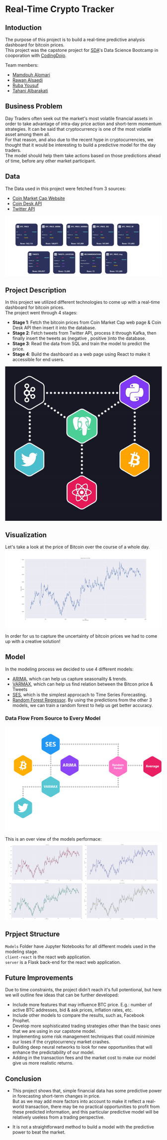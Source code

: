 # Real-Time Crypto Tracker

## Intoduction
The purpose of this project is to build a real-time predictive analysis dashboard for bitcoin prices.<br/>
This project was the capstone project for [SDA](https://sda.edu.sa/)'s Data Science Bootcamp in cooporation with [CodingDojo](https://www.codingdojo.com/).

Team members:
- [Mamdouh Alomari](https://github.com/MamdouhAlomari)
- [Rawan Alsaedi](https://github.com/RawanAlsaedi)
- [Ruba Yousuf](https://github.com/RubaYousuf)
- [Tahani Albarakati](https://github.com/Tahani-Albarakati)

## Business Problem
Day Traders often seek out the market's most volatile financial assets in order to take advantage of intra-day price action and short-term momentum strategies. It can be said that cryptocurrency is one of the most volatile asset among them all. <br/>
For that reason, and also due to the recent hype in cryptocurrencies, we thought that it would be interesting to build a predictive model for the day traders. <br/>
The model should help them take actions based on those predictions ahead of time, before any other market participant.

## Data
The Data used in this project were fetched from 3 sources:
- [Coin Market Cap Website](https://coinmarketcap.com/currencies/bitcoin/)
- [Coin Desk API](https://api.coindesk.com/v1/bpi/currentprice.json)
- [Twitter API](https://developer.twitter.com/en/docs/twitter-api)

<p align="center">
  <img src="/images/DB-tables.png" />
</p>

## Project Description
In this project we utilized different technologies to come up with a real-time dashboard for bitcoin prices.<br/>
The project went through 4 stages:
- **Stage 1**: Fetch the bitcoin prices from Coin Market Cap web page & Coin Desk API then insert  it into the database.
- **Stage 2**: Fetch tweets from Twitter API, process it through Kafka, then finally insert the tweets as (negative , positive )into the database. 
- **Stage 3**: Read the data from SQL and train the model to predict the price.
- **Stage 4**: Build the dashboard as a web page using React to make it accessible for end users.

<p align="center">
  <img src="/images/architecture.gif" />
</p>

## Visualization
Let's take a look at the price of Bitcoin over the course of a whole day.<br/>
![bitcoin_price!](/images/BTC_Price_11-07-2021.png)

In order for us to capture the uncertainty of bitcoin prices we had to come up with a creative solution!<br/>

## Model
In the modeling process we decided to use 4 different models:
- [ARIMA](https://en.wikipedia.org/wiki/Autoregressive_integrated_moving_average), which can help us capture seasonality & trends.
- [VARMAX](https://www.analyticsvidhya.com/blog/2018/09/multivariate-time-series-guide-forecasting-modeling-python-codes/), which can help us find relation between the Bitcon price & Tweets
- [SES](https://machinelearningmastery.com/exponential-smoothing-for-time-series-forecasting-in-python/#:~:text=Single%20Exponential%20Smoothing%2C%20SES%20for,smoothing%20factor%20or%20smoothing%20coefficient.), which is the simplest approcach to Time Series Forecasting.
- [Random Forest Regressor](https://en.wikipedia.org/wiki/Random_forest). By using the predictions from the other 3 models, we can train a random forest to help us get better accuracy.

### Data Flow From Source to Every Model

<p align="center">
  <img src="/images/data-flow.png" />
</p>

This is an over view of the models performace:<br/>
![all-models!](/images/All_models.png)

## Prpject Structure
`Models` Folder have Jupyter Notebooks for all different models used in the modeling stage.<br/>
`client-react` is the react web application.<br/>
`server` is a Flask back-end for the react web application.<br/>

## Future Improvements
Due to time constraints, the project didn't reach it's full potentional, but here we will outline few ideas that can be further developed:

-	Include more features that may influence BTC price. E.g.: number of active BTC addresses, bid & ask prices, inflation rates, etc.<br/>
-	Include other models to compare the results, such as, Facebook Prophet.</br>
-	Develop more sophisticated trading strategies other than the basic ones that we are using in our capstone model.<br/>
-	Implementing some risk management techniques that could minimize our loses if the cryptocurrency market crashes.<br/>
-	Building deep neural networks to look for new opportunities that will enhance the predictability of our model.<br/>
-	Adding in the transaction fees and the market cost to make our model give us more realistic returns.<br/>


## Conclusion

-	This project shows that, simple financial data has some predictive power in forecasting short-term changes in price.<br/>
But as we may add more factors into account to make it reflect a real-world transaction, there may be no practical opportunities to profit from these predicted information, and this particular predictive model will be relatively useless from a trading perspective.

-	It is not a straightforward method to build a model with the predictive power to beat the market.
